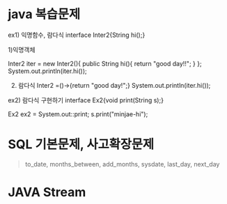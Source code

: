 # java 복습문제

ex1) 익명함수, 람다식
interface Inter2{String hi();}

1)익명객체

Inter2 iter = new Inter2(){
    public String hi(){
        return "good day!!";
    }
};
System.out.println(iter.hi());


2) 람다식
Inter2 =()->{return "good day!";}
System.out.println(iter.hi());


ex2) 람다식 구현하기
interface Ex2{void print(String s);}

Ex2 ex2 = System.out::print;
s.print("minjae-hi");

# SQL 기본문제, 사고확장문제
> to_date, months_between, add_months, sysdate, last_day, next_day

# JAVA Stream